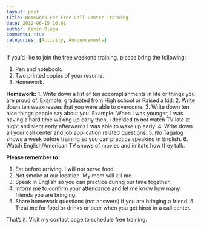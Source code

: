 ```yaml
---
layout: post
title: Homework For Free Call Center Training
date: 2012-06-15 20:01
author: Kevin Olega
comments: true
categories: [Activity, Announcements]
---
```

If you’d like to join the free weekend training, please bring the following:
<ol>
<li>Pen and notebook.</li>
<li>Two printed copies of your resume.</li>
<li>Homework.</li>
</ol>
<strong>Homework:</strong>
1. Write down a list of ten accomplishments in life or things you are proud of.
Example: graduated from High school or Raised a kid.
2. Write down ten weaknesses that you were able to overcome.
3. Write down ten nice things people say about you.
Example: When I was younger, I was having a hard time waking up early then, I decided to not watch TV late at night and slept early afterwards I was able to wake up early.
4. Write down all your call center and job application related questions.
5. No Tagalog shows a week before training so you can practice speaking in English.
6. Watch English/American TV shows of movies and imitate how they talk.</p>

<strong>Please remember to:</strong>
1. Eat before arriving. I will not serve food.
2. Not smoke at our location. My mom will kill me.
3. Speak in English so you can practice during our time together.
4. Inform me to confirm your attendance and let me know how many friends you are bringing.
5. Share homework questions (not answers) if you are bringing a friend.
5 Treat me for food or drinks or beer when you get hired in a call center.

That’s it. Visit my contact page to schedule free training.
